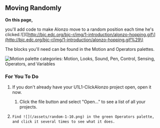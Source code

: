 ## Moving Randomly

**On this page,**

you'll add code to make Alonzo move to a random position each time he's clicked.!\[\]\([http://bjc.edc.org/bjc-r/img/1-introduction/alonzo-hopping.gif\](http://bjc.edc.org/bjc-r/img/1-introduction/alonzo-hopping.gif%29\)

The blocks you'll need can be found in the Motion and Operators palettes.

![](http://bjc.edc.org/bjc-r/img/1-introduction/palette-categories%28operators-motion-circled%29.png "Motion palette categories: Motion, Looks, Sound, Pen, Control, Sensing, Operators, and Variables")

### For You To Do

1. If you don't already have your U1L1-ClickAlonzo project open, open it now. 

   1. Click the file button and select "Open..." to see a list of all your projects.

1.     Find ![](/assets/random-1-10.png) in the green Operators palette, and click it several times to see what it does.



